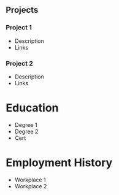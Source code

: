 ## Projects
### Project 1
- Description
- Links

### Project 2
- Description
- Links

# Education
- Degree 1
- Degree 2
- Cert

# Employment History
- Workplace 1
- Workplace 2
